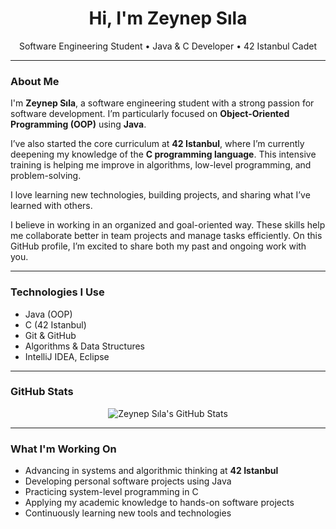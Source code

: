 <h1 align="center"> Hi, I'm Zeynep Sıla</h1>

<p align="center">
  Software Engineering Student • Java & C Developer • 42 Istanbul Cadet
</p>

---

###  About Me

I'm **Zeynep Sıla**, a software engineering student with a strong passion for software development. I’m particularly focused on **Object-Oriented Programming (OOP)** using **Java**.

I’ve also started the core curriculum at **42 Istanbul**, where I’m currently deepening my knowledge of the **C programming language**. This intensive training is helping me improve in algorithms, low-level programming, and problem-solving.

I love learning new technologies, building projects, and sharing what I’ve learned with others.

I believe in working in an organized and goal-oriented way. These skills help me collaborate better in team projects and manage tasks efficiently. On this GitHub profile, I’m excited to share both my past and ongoing work with you. 

---

###  Technologies I Use

-  Java (OOP)
-  C (42 Istanbul)
-  Git & GitHub
-  Algorithms & Data Structures
-  IntelliJ IDEA, Eclipse

---

###  GitHub Stats

<p align="center">
  <img src="https://github-readme-stats.vercel.app/api?username=zeynepsldrk&show_icons=true&theme=github_dark" alt="Zeynep Sıla's GitHub Stats" />
</p>

---

###  What I'm Working On

- Advancing in systems and algorithmic thinking at **42 Istanbul**
- Developing personal software projects using Java  
- Practicing system-level programming in C  
- Applying my academic knowledge to hands-on software projects  
- Continuously learning new tools and technologies
